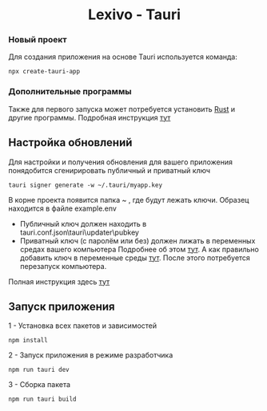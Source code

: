 <h1 align="center">Lexivo - Tauri</h1>

### Новый проект

Для создания приложения на основе Tauri используется команда:

```
npx create-tauri-app
```

### Дополнительные программы

Также для первого запуска может потребуется установить [Rust](https://www.rust-lang.org/) и другие программы.
Подробная инструкция [тут](https://tauri.app/v1/guides/getting-started/prerequisites)

## Настройка обновлений

Для настройки и получения обновления для вашего приложения понядобится сгенирировать публичный и приватный ключ

```
tauri signer generate -w ~/.tauri/myapp.key
```

В корне проекта появится папка ~ , где будут лежать ключи. 
Образец находится в файле example.env

+ Публичный ключ должен находить в tauri.conf.json\tauri\updater\pubkey
+ Приватный ключ (с паролём или без) должен лижать в переменных средах вашего компьютера
Подробнее об этом [тут](https://github.com/tauri-apps/tauri/discussions/4451). А как правильно добавить ключ в 
переменные среды [тут](https://phoenixnap.com/kb/windows-set-environment-variable). После этого потребуется перезапуск 
компьютера.
  

Полная инструкция здесь [тут](https://tauri.app/v1/guides/distribution/updater/)


## Запуск приложения

1 - Установка всех пакетов и зависимостей
```
npm install
```

2 - Запуск приложения в режиме разработчика
```
npm run tauri dev
```

3 - Сборка пакета
```
npm run tauri build
```